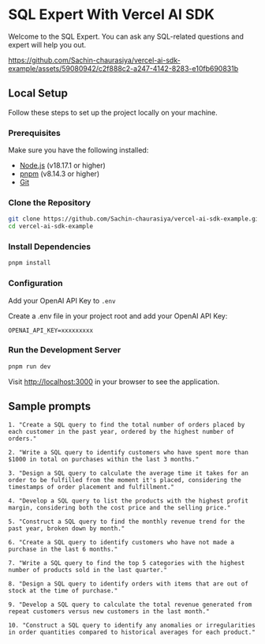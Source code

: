 # SQL Expert With Vercel AI SDK

Welcome to the SQL Expert. You can ask any SQL-related questions and
expert will help you out.


https://github.com/Sachin-chaurasiya/vercel-ai-sdk-example/assets/59080942/c2f888c2-a247-4142-8283-e10fb690831b


## Local Setup

Follow these steps to set up the project locally on your machine.

### Prerequisites

Make sure you have the following installed:

- [Node.js](https://nodejs.org/) (v18.17.1 or higher)
- [pnpm](https://pnpm.io/) (v8.14.3 or higher)
- [Git](https://git-scm.com/)

### Clone the Repository

```bash
git clone https://github.com/Sachin-chaurasiya/vercel-ai-sdk-example.git
cd vercel-ai-sdk-example
```

### Install Dependencies

```bash
pnpm install
```

### Configuration

Add your OpenAI API Key to `.env`

Create a .env file in your project root and add your OpenAI API Key:

```
OPENAI_API_KEY=xxxxxxxxx
```

### Run the Development Server

```bash
pnpm run dev
```

Visit [http://localhost:3000](http://localhost:3000/) in your browser to see the
application.

## Sample prompts

```
1. "Create a SQL query to find the total number of orders placed by each customer in the past year, ordered by the highest number of orders."

2. "Write a SQL query to identify customers who have spent more than $1000 in total on purchases within the last 3 months."

3. "Design a SQL query to calculate the average time it takes for an order to be fulfilled from the moment it's placed, considering the timestamps of order placement and fulfillment."

4. "Develop a SQL query to list the products with the highest profit margin, considering both the cost price and the selling price."

5. "Construct a SQL query to find the monthly revenue trend for the past year, broken down by month."

6. "Create a SQL query to identify customers who have not made a purchase in the last 6 months."

7. "Write a SQL query to find the top 5 categories with the highest number of products sold in the last quarter."

8. "Design a SQL query to identify orders with items that are out of stock at the time of purchase."

9. "Develop a SQL query to calculate the total revenue generated from repeat customers versus new customers in the last month."

10. "Construct a SQL query to identify any anomalies or irregularities in order quantities compared to historical averages for each product."
```



